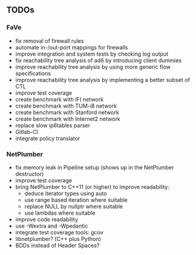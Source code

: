 ## TODOs

### FaVe

 - fix removal of firewall rules
 - automate in-/out-port mappings for firewalls
 - improve integration and system tests by checking log output
 - fix reachability tree analysis of ad6 by introducing client dummies
 - improve reachability tree analysis by using more generic flow specifications
 - improve reachability tree analysis by implementing a better subset of CTL
 - improve test coverage
 - create benchmark with IFI network
 - create benchmark with TUM-i8 network
 - create benchmark with Stanford network
 - create benchmark with Internet2 network
 - replace slow ip6tables parser
 - Gitlab-CI
 - integrate policy translator


### NetPlumber

 - fix memory leak in Pipeline setup (shows up in the NetPlumber destructor)
 - improve test coverage
 - bring NetPlumber to C++11 (or higher) to improve readability:
    - deduce iterator types using auto
    - use range based iteration where suitable
    - replace NULL by nullptr where suitable
    - use lambdas where suitable
 - improve code readability
 - use -Wextra and -Wpedantic
 - integrate test coverage tools: gcov
 - libnetplumber? (C++ plus Python)
 - BDDs instead of Header Spaces?
